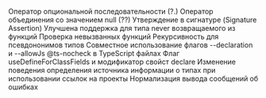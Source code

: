 Оператор опциональной последовательности (?.)
Оператор объединения со значением null (??)
Утверждение в сигнатуре (Signature Assertion)
Улучшена поддержка для типа never возвращаемого из функций
Проверка невызванных функций
Рекурсивность для псевдононимов типов
Совместное использование флагов --declaration и --allowJs
@ts-nocheck в TypeScript файлах
Флаг useDefineForClassFields и модификатор свойст declare
Изменение поведения определения источника информации о типах при использовании ссылок на проекты
Нормализация вывода сообщений об ошибках

